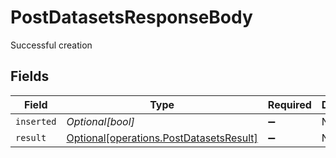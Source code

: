 # PostDatasetsResponseBody

Successful creation


## Fields

| Field                                                                                    | Type                                                                                     | Required                                                                                 | Description                                                                              |
| ---------------------------------------------------------------------------------------- | ---------------------------------------------------------------------------------------- | ---------------------------------------------------------------------------------------- | ---------------------------------------------------------------------------------------- |
| `inserted`                                                                               | *Optional[bool]*                                                                         | :heavy_minus_sign:                                                                       | N/A                                                                                      |
| `result`                                                                                 | [Optional[operations.PostDatasetsResult]](../../models/operations/postdatasetsresult.md) | :heavy_minus_sign:                                                                       | N/A                                                                                      |